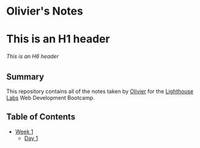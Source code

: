 # Olivier's Notes
# This is an H1 header
###### This is an H6 header

## Summary 

This repository contains all of the notes taken by [Olivier](https://github.com/olicarignan) for the [Lighthouse Labs](https://www.lighthouselabs.ca/?gclid=CjwKCAjw5fzrBRASEiwAD2OSVwm_YRW191w_0hTVXxtv5B1iOVwxSTFfhPTKbUNaQOIMqp5prnnO2hoC91IQAvD_BwE) Web Development Bootcamp.

## Table of Contents
* [Week 1](/Week_1)
  * [Day 1](/Day_1)